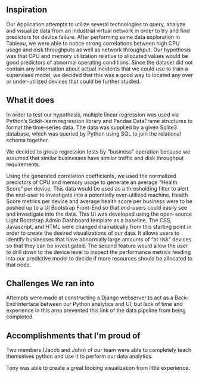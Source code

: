 ## Inspiration

Our Application attempts to utilize several technologies to query, analyze and visualize data from an industrial virtual network in order to try and find predictors for device failure. After performing some data exploration in Tableau, we were able to notice strong correlations between high CPU usage and disk throughputs as well as network throughput. Our hypothesis was that CPU and memory utilization relative to allocated values would be good predictors of abnormal operating conditions. Since the dataset did not contain any information about actual incidents that we could use to train a supervised model, we decided that this was a good way to located any over or under-utilized devices that could be further studied. 

## What it does

In order to test our hypothesis, multiple linear regression was used via Python’s Scikit-learn regression library and Pandas DataFrame structures to format the time-series data. The data was supplied by a given Sqlite3 database, which was queried by Python using SQL to join the relational schema together. 

We decided to group regression tests by “business” operation because we assumed that similar businesses have similar traffic and disk throughput requirements. 

Using the generated correlation coefficients, we used the normalized predictors of CPU and memory usage to generate an average “Health Score” per device. This data would be used as a thresholding filter to alert the end-user to investigate into a potentially over-utilized machine.
Health Score metrics per device and average health score per business were to be pushed up to a UI Bootstrap Front-End so that end-users could easily see and investigate into the data. This UI was developed using the open-source Light Bootstrap Admin Dashboard template as a baseline. The CSS, Javascript, and HTML were changed dramatically from this starting point in order to create the desired visualizations of our data. It allows users to identify businesses that have abnormally large amounts of “at risk” devices so that they can be investigated. The second feature would allow the user to drill down to the device level to inspect the performance metrics feeding into our predictive model to decide if more resources should be allocated to that node.

## Challenges We ran into
Attempts were made at constructing a Django webserver to act as a Back-End interface between our Python analytics and UI, but lack of time and experience in this area prevented this link of the data pipeline from being completed. 
## Accomplishments that I'm proud of

Two members (Jacob and John) of our team were able to completely teach themselves python and use it to perform our data analytics. 

Tony was able to create a great looking visualization from little experience. 

